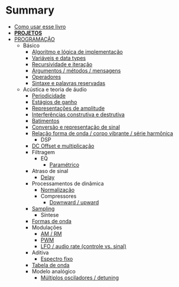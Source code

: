 # Summary

* [Como usar esse livro](README.md)
* [**PROJETOS**](projetos.md)
* [PROGRAMAÇÃO](prog_indice.md)
   * Básico
       * [Algoritmo e lógica de implementação](prog_algoLogica.md)
       * [Variáveis e data types](prog_variaveis.md)
       * [Recursividade e iteração](prog_recursividade.md)
       * [Argumentos / métodos / mensagens](prog_argMetMnsg.md)
       * [Operadores](prog_operadores.md)
       * [Sintaxe e palavras reservadas](prog_sintaxe.md)
   * Acústica e teoria de áudio
       * [Periodicidade](audio_periodicidade.md)
       * [Estágios de ganho](audio_estagiosGanho.md)
       * [Representações de amplitude](audio_represAmp.md)
       * [Interferências construtiva e destrutiva](audio_interConsDest.md)
       * [Batimentos](audio_batimentos.md)
       * [Conversão e representação de sinal](audio_conversao.md)
       * [Relação forma de onda / corpo vibrante / série harmônica](audio_relacaoFormaOndaSerHarm.md)
           * DSP
       * [DC Offset e multiplicação](audio_dcOffMul.md)
       * Filtragem
           * EQ
               * [Paramétrico](audio_filtragem_eq_parametrico.md)
       * Atraso de sinal
           * [Delay](audio_delay.md)
       * Processamentos de dinâmica
           * [Normalização](audio_normalizacao.md)
           * Compressores
               * [Downward / upward](audio_comp_downUp.md)
       * [Sampling](audio_sampling.md)
           * Síntese
       * [Formas de onda](audio_formasOnda.md)
       * Modulações
           * [AM / RM](audio_mod_amRM.md)
           * [PWM](audio_mod_pwm.md)
           * [LFO / audio rate (controle vs. sinal)](audio_mod_lfoAudioRate.md)
       * Aditiva
           * [Espectro fixo](audio_aditiva_espcFixo.md)
       * [Tabela de onda](audio_tabOnda.md)
       * Modelo analógico
           * [Múltiplos osciladores / detuning](audio_modAnal_multiOsc.md)

